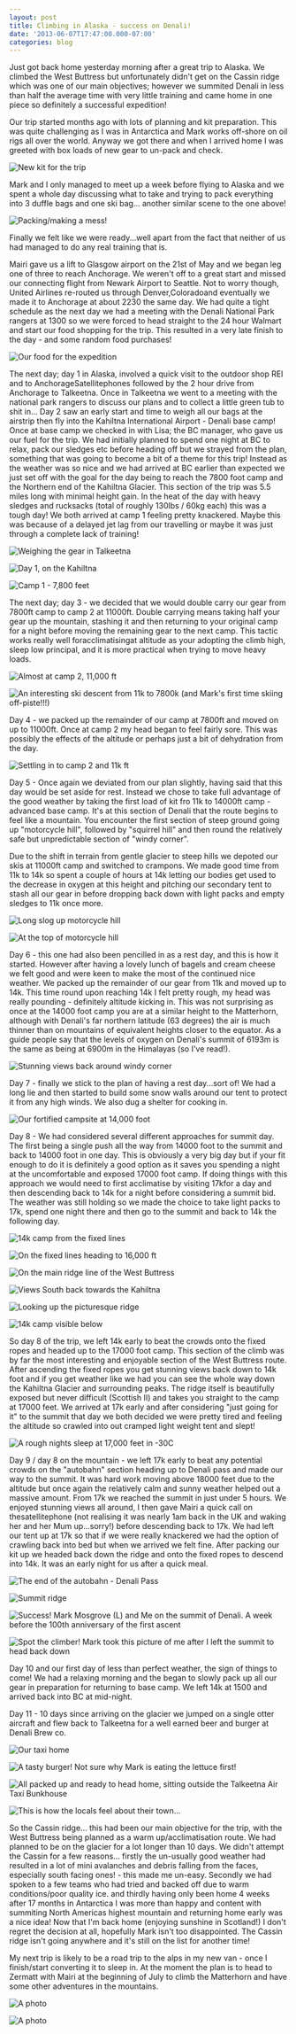 ```yaml
---
layout: post
title: Climbing in Alaska - success on Denali!
date: '2013-06-07T17:47:00.000-07:00'
categories: blog
---
```


Just got back home yesterday morning after a great trip to Alaska. We climbed the West Buttress but unfortunately didn't get on the Cassin ridge which was one of our main objectives; however we summited Denali in less than half the average time with very little training and came home in one piece so definitely a successful expedition!Our trip started months ago with lots of planning and kit preparation. This was quite challenging as I was in Antarctica and Mark works off-shore on oil rigs all over the world. Anyway we got there and when I arrived home I was greeted with box loads of new gear to un-pack and check.![New kit for the trip](/photos/blogger-posts/gear.jpg)Mark and I only managed to meet up a week before flying to Alaska and we spent a whole day discussing what to take and trying to pack everything into 3 duffle bags and one ski bag... another similar scene to the one above!![Packing/making a mess!](/photos/blogger-posts/packing.jpg)Finally we felt like we were ready...well apart from the fact that neither of us had managed to do any real training that is.Mairi gave us a lift to Glasgow airport on the 21st of May and we began leg one of three to reach Anchorage. We weren't off to a great start and missed our connecting flight from Newark Airport to Seattle. Not to worry though, United Airlines re-routed us through Denver,Coloradoand eventually we made it to Anchorage at about 2230 the same day. We had quite a tight schedule as the next day we had a meeting with the Denali National Park rangers at 1300 so we were forced to head straight to the 24 hour Walmart and start our food shopping for the trip. This resulted in a very late finish to the day - and some random food purchases!![Our food for the expedition](/photos/blogger-posts/food+shop.jpg)The next day; day 1 in Alaska, involved a quick visit to the outdoor shop REI and to AnchorageSatellitephones followed by the 2 hour drive from Anchorage to Talkeetna. Once in Talkeetna we went to a meeting with the national park rangers to discuss our plans and to collect a little green tub to shit in...Day 2 saw an early start and time to weigh all our bags at the airstrip then fly into the Kahiltna International Airport - Denali base camp! Once at base camp we checked in with Lisa; the BC manager, who gave us our fuel for the trip. We had initially planned to spend one night at BC to relax, pack our sledges etc before heading off but we strayed from the plan, something that was going to become a bit of a theme for this trip! Instead as the weather was so nice and we had arrived at BC earlier than expected we just set off with the goal for the day being to reach the 7800 foot camp and the Northern end of the Kahiltna Glacier. This section of the trip was 5.5 miles long with minimal height gain. In the heat of the day with heavy sledges and rucksacks (total of roughly 130lbs / 60kg each) this was a tough day! We both arrived at camp 1 feeling pretty knackered. Maybe this was because of a delayed jet lag from our travelling or maybe it was just through a complete lack of training!![Weighing the gear in Talkeetna](/photos/blogger-posts/weighing+the+gear.jpg)![Day 1, on the Kahiltna](/photos/blogger-posts/day+1.jpg)![Camp 1 - 7,800 feet](/photos/blogger-posts/camp+1.jpg)The next day; day 3 - we decided that we would double carry our gear from 7800ft camp to camp 2 at 11000ft. Double carrying means taking half your gear up the mountain, stashing it and then returning to your original camp for a night before moving the remaining gear to the next camp. This tactic works really well foracclimatisingat altitude as your adopting the climb high, sleep low principal, and it is more practical when trying to move heavy loads.![Almost at camp 2, 11,000 ft](/photos/blogger-posts/day+2+approaching+11k.jpg)![An interesting ski descent from 11k to 7800k (and Mark's first time skiing off-piste!!!)](/photos/blogger-posts/day+2+challenging+ski+back+to+78k.jpg)Day 4 - we packed up the remainder of our camp at 7800ft and moved on up to 11000ft. Once at camp 2 my head began to feel fairly sore. This was possibly the effects of the altitude or perhaps just a bit of dehydration from the day.![Settling in to camp 2 and 11k ft](/photos/blogger-posts/day+3+settling+in+to+11k.jpg)Day 5 - Once again we deviated from our plan slightly, having said that this day would be set aside for rest. Instead we chose to take full advantage of the good weather by taking the first load of kit fro 11k to 14000ft camp - advanced base camp. It's at this section of Denali that the route begins to feel like a mountain. You encounter the first section of steep ground going up "motorcycle hill", followed by "squirrel hill" and then round the relatively safe but unpredictable section of "windy corner".Due to the shift in terrain from gentle glacier to steep hills we depoted our skis at 11000ft camp and switched to crampons. We made good time from 11k to 14k so spent a couple of hours at 14k letting our bodies get used to the decrease in oxygen at this height and pitching our secondary tent to stash all our gear in before dropping back down with light packs and empty sledges to 11k once more.![Long slog up motorcycle hill](/photos/blogger-posts/working+hard+day+4+motorcycle.jpg)![At the top of motorcycle hill](/photos/blogger-posts/top+of+mc+hill.jpg)Day 6 - this one had also been pencilled in as a rest day, and this is how it started. However after having a lovely lunch of bagels and cream cheese we felt good and were keen to make the most of the continued nice weather. We packed up the remainder of our gear from 11k and moved up to 14k. This time round upon reaching 14k I felt pretty rough, my head was really pounding - definitely altitude kicking in. This was not surprising as once at the 14000 foot camp you are at a similar height to the Matterhorn, although with Denali's far northern latitude (63 degrees) the air is much thinner than on mountains of equivalent heights closer to the equator. As a guide people say that the levels of oxygen on Denali's summit of 6193m is the same as being at 6900m in the Himalayas (so I've read!).![Stunning views back around windy corner](/photos/blogger-posts/views.jpg)Day 7 - finally we stick to the plan of having a rest day...sort of! We had a long lie and then started to build some snow walls around our tent to protect it from any high winds. We also dug a shelter for cooking in.![Our fortified campsite at 14,000 foot](/photos/blogger-posts/14k+camp.jpg)Day 8 - We had considered several different approaches for summit day. The first being a single push all the way from 14000 foot to the summit and back to 14000 foot in one day. This is obviously a very big day but if your fit enough to do it is definitely a good option as it saves you spending a night at the uncomfortable and exposed 17000 foot camp. If doing things with this approach we would need to first acclimatise by visiting 17kfor a day and then descending back to 14k for a night before considering a summit bid. The weather was still holding so we made the choice to take light packs to 17k, spend one night there and then go to the summit and back to 14k the following day.![14k camp from the fixed lines](/photos/blogger-posts/14k+before+sun+from+fixed+ropes.jpg)![On the fixed lines heading to 16,000 ft](/photos/blogger-posts/fixed+ropes.jpg)![On the main ridge line of the West Buttress](/photos/blogger-posts/ridge+view.jpg)![Views South back towards the Kahiltna](/photos/blogger-posts/ridge+between+14+17.jpg)![Looking up the picturesque ridge](/photos/blogger-posts/ridge.jpg)![14k camp visible below](/photos/blogger-posts/view+14+below.jpg)So day 8 of the trip, we left 14k early to beat the crowds onto the fixed ropes and headed up to the 17000 foot camp. This section of the climb was by far the most interesting and enjoyable section of the West Buttress route. After ascending the fixed ropes you get stunning views back down to 14k foot and if you get weather like we had you can see the whole way down the Kahiltna Glacier and surrounding peaks. The ridge itself is beautifully exposed but never difficult (Scottish II) and takes you straight to the camp at 17000 feet. We arrived at 17k early and after considering "just going for it" to the summit that day we both decided we were pretty tired and feeling the altitude so crawled into out cramped light weight tent and slept!![A rough nights sleep at 17,000 feet in -30C](/photos/blogger-posts/tent+un.jpg)Day 9 / day 8 on the mountain - we left 17k early to beat any potential crowds on the "autobahn" section heading up to Denali pass and made our way to the summit. It was hard work moving above 18000 feet due to the altitude but once again the relatively calm and sunny weather helped out a massive amount. From 17k we reached the summit in just under 5 hours. We enjoyed stunning views all around, I then gave Mairi a quick call on thesatellitephone (not realising it was nearly 1am back in the UK and waking her and her Mum up...sorry!) before descending back to 17k. We had left our tent up at 17k so that if we were really knackered we had the option of crawling back into bed but when we arrived we felt fine. After packing our kit up we headed back down the ridge and onto the fixed ropes to descend into 14k. It was an early night for us after a quick meal.![The end of the autobahn - Denali Pass](/photos/blogger-posts/top+of+autobahn.jpg)![Summit ridge](/photos/blogger-posts/summit+ridge.jpg)![Success! Mark Mosgrove (L) and Me on the summit of Denali. A week before the 100th anniversary of the first ascent](/photos/blogger-posts/summit+team.jpg)![Spot the climber! Mark took this picture of me after I left the summit to head back down](/photos/blogger-posts/spot+scott.jpg)Day 10 and our first day of less than perfect weather, the sign of things to come! We had a relaxing morning and the began to slowly pack up all our gear in preparation for returning to base camp. We left 14k at 1500 and arrived back into BC at mid-night.Day 11 - 10 days since arriving on the glacier we jumped on a single otter aircraft and flew back to Talkeetna for a well earned beer and burger at Denali Brew co.![Our taxi home](/photos/blogger-posts/taxia.jpg)![A tasty burger! Not sure why Mark is eating the lettuce first!](/photos/blogger-posts/beer+and+burger.jpg)![All packed up and ready to head home, sitting outside the Talkeetna Air Taxi Bunkhouse](/photos/blogger-posts/home+time.jpg)![This is how the locals feel about their town...](/photos/blogger-posts/talkeetna+sticker.jpg)So the Cassin ridge... this had been our main objective for the trip, with the West Buttress being planned as a warm up/acclimatisation route. We had planned to be on the glacier for a lot longer than 10 days. We didn't attempt the Cassin for a few reasons... firstly the un-usually good weather had resulted in a lot of mini avalanches and debris falling from the faces, especially south facing ones! - this made me un-easy. Secondly we had spoken to a few teams who had tried and backed off due to warm conditions/poor quality ice. and thirdly having only been home 4 weeks after 17 months in Antarctica I was more than happy and content with summiting North Americas highest mountain and returning home early was a nice idea! Now that I'm back home (enjoying sunshine in Scotland!) I don't regret the decision at all, hopefully Mark isn't too disappointed. The Cassin ridge isn't going anywhere and it's still on the list for another time!My next trip is likely to be a road trip to the alps in my new van - once I finish/start converting it to sleep in. At the moment the plan is to head to Zermatt with Mairi at the beginning of July to climb the Matterhorn and have some other adventures in the mountains.![A photo](/photos/blogger-posts/van.jpg)![A photo](/photos/blogger-posts/Matterhorn-from-the-hotel.jpg)